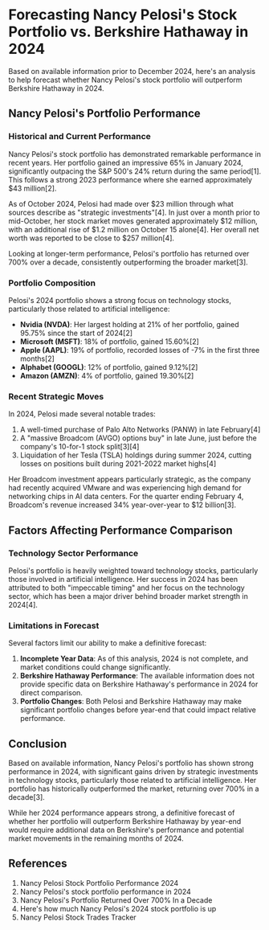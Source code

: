 # Forecasting Nancy Pelosi's Stock Portfolio vs. Berkshire Hathaway in 2024

Based on available information prior to December 2024, here's an analysis to help forecast whether Nancy Pelosi's stock portfolio will outperform Berkshire Hathaway in 2024.

## Nancy Pelosi's Portfolio Performance

### Historical and Current Performance

Nancy Pelosi's stock portfolio has demonstrated remarkable performance in recent years. Her portfolio gained an impressive 65% in January 2024, significantly outpacing the S&P 500's 24% return during the same period[1]. This follows a strong 2023 performance where she earned approximately $43 million[2].

As of October 2024, Pelosi had made over $23 million through what sources describe as "strategic investments"[4]. In just over a month prior to mid-October, her stock market moves generated approximately $12 million, with an additional rise of $1.2 million on October 15 alone[4]. Her overall net worth was reported to be close to $257 million[4].

Looking at longer-term performance, Pelosi's portfolio has returned over 700% over a decade, consistently outperforming the broader market[3].

### Portfolio Composition

Pelosi's 2024 portfolio shows a strong focus on technology stocks, particularly those related to artificial intelligence:

- **Nvidia (NVDA)**: Her largest holding at 21% of her portfolio, gained 95.75% since the start of 2024[2]
- **Microsoft (MSFT)**: 18% of portfolio, gained 15.60%[2]
- **Apple (AAPL)**: 19% of portfolio, recorded losses of -7% in the first three months[2]
- **Alphabet (GOOGL)**: 12% of portfolio, gained 9.12%[2]
- **Amazon (AMZN)**: 4% of portfolio, gained 19.30%[2]

### Recent Strategic Moves

In 2024, Pelosi made several notable trades:

1. A well-timed purchase of Palo Alto Networks (PANW) in late February[4]
2. A "massive Broadcom (AVGO) options buy" in late June, just before the company's 10-for-1 stock split[3][4]
3. Liquidation of her Tesla (TSLA) holdings during summer 2024, cutting losses on positions built during 2021-2022 market highs[4]

Her Broadcom investment appears particularly strategic, as the company had recently acquired VMware and was experiencing high demand for networking chips in AI data centers. For the quarter ending February 4, Broadcom's revenue increased 34% year-over-year to $12 billion[3].

## Factors Affecting Performance Comparison

### Technology Sector Performance

Pelosi's portfolio is heavily weighted toward technology stocks, particularly those involved in artificial intelligence. Her success in 2024 has been attributed to both "impeccable timing" and her focus on the technology sector, which has been a major driver behind broader market strength in 2024[4].

### Limitations in Forecast

Several factors limit our ability to make a definitive forecast:

1. **Incomplete Year Data**: As of this analysis, 2024 is not complete, and market conditions could change significantly.
2. **Berkshire Hathaway Performance**: The available information does not provide specific data on Berkshire Hathaway's performance in 2024 for direct comparison.
3. **Portfolio Changes**: Both Pelosi and Berkshire Hathaway may make significant portfolio changes before year-end that could impact relative performance.

## Conclusion

Based on available information, Nancy Pelosi's portfolio has shown strong performance in 2024, with significant gains driven by strategic investments in technology stocks, particularly those related to artificial intelligence. Her portfolio has historically outperformed the market, returning over 700% in a decade[3].

While her 2024 performance appears strong, a definitive forecast of whether her portfolio will outperform Berkshire Hathaway by year-end would require additional data on Berkshire's performance and potential market movements in the remaining months of 2024.

## References

1. Nancy Pelosi Stock Portfolio Performance 2024
2. Nancy Pelosi's stock portfolio performance in 2024
3. Nancy Pelosi's Portfolio Returned Over 700% In a Decade
4. Here's how much Nancy Pelosi's 2024 stock portfolio is up
5. Nancy Pelosi Stock Trades Tracker
